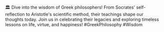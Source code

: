 🏛️ Dive into the wisdom of Greek philosophers! From Socrates' self-reflection to Aristotle's scientific method, their teachings shape our thoughts today. Join us in celebrating their legacies and exploring timeless lessons on life, virtue, and happiness! #GreekPhilosophy #Wisdom
